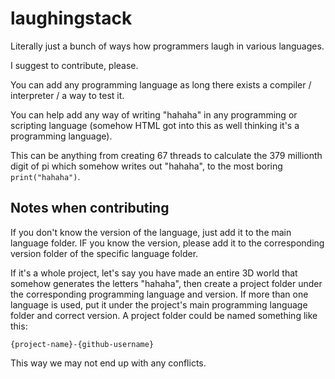 # laughingstack
Literally just a bunch of ways how programmers laugh in various languages.

I suggest to contribute, please.

You can add any programming language as long there exists a compiler / interpreter / a way to test it.

You can help add any way of writing "hahaha" in any programming or scripting language (somehow HTML got into this as well thinking it's a programming language).

This can be anything from creating 67 threads to calculate the 379 millionth digit of pi which somehow writes out "hahaha", to the most boring `print("hahaha")`.

## Notes when contributing
If you don't know the version of the language, just add it to the main language folder. IF you know the version, please add it to the corresponding version folder of the specific language folder.

If it's a whole project, let's say you have made an entire 3D world that somehow generates the letters "hahaha", then create a project folder under the corresponding programming language and version. If more than one language is used, put it under the project's main programming language folder and correct version.
A project folder could be named something like this:
```
{project-name}-{github-username}
```
This way we may not end up with any conflicts.

